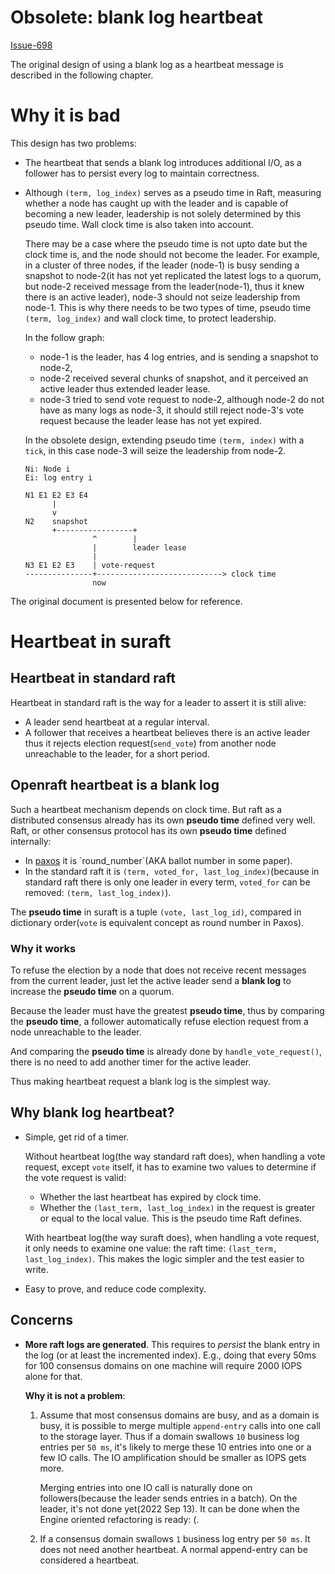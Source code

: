 # Obsolete: blank log heartbeat

[Issue-698](https://github.com/suraft/suraft/issues/698)

The original design of using a blank log as a heartbeat message is described in the following chapter.

# Why it is bad 

This design has two problems:

- The heartbeat that sends a blank log introduces additional I/O, as a follower has to persist every log to maintain correctness.

- Although `(term, log_index)` serves as a pseudo time in Raft, measuring whether a node has caught up with the leader and is capable of becoming a new leader, leadership is not solely determined by this pseudo time.
  Wall clock time is also taken into account.

  There may be a case where the pseudo time is not upto date but the clock time is, and the node should not become the leader.
  For example, in a cluster of three nodes, if the leader (node-1) is busy sending a snapshot to node-2(it has not yet replicated the latest logs to a quorum, but node-2 received message from the leader(node-1), thus it knew there is an active leader), node-3 should not seize leadership from node-1.
  This is why there needs to be two types of time, pseudo time `(term, log_index)` and wall clock time, to protect leadership.

  In the follow graph:
    - node-1 is the leader, has 4 log entries, and is sending a snapshot to
      node-2,
    - node-2 received several chunks of snapshot, and it perceived an active
      leader thus extended leader lease.
    - node-3 tried to send vote request to node-2, although node-2 do not have
      as many logs as node-3, it should still reject node-3's vote request
      because the leader lease has not yet expired.

  In the obsolete design, extending pseudo time `(term, index)` with a
  `tick`, in this case node-3 will seize the leadership from node-2.

  ```text
  Ni: Node i
  Ei: log entry i

  N1 E1 E2 E3 E4
        |
        v
  N2    snapshot
        +-----------------+
                 ^        |
                 |        leader lease
                 |
  N3 E1 E2 E3    | vote-request
  ---------------+----------------------------> clock time
                 now

  ```

The original document is presented below for reference.

# Heartbeat in suraft

## Heartbeat in standard raft

Heartbeat in standard raft is the way for a leader to assert it is still alive:
- A leader send heartbeat at a regular interval.
- A follower that receives a heartbeat believes there is an active leader thus it rejects election request(`send_vote`) from another node unreachable to the leader, for a short period.

## Openraft heartbeat is a blank log

Such a heartbeat mechanism depends on clock time.
But raft as a distributed consensus already has its own **pseudo time** defined very well.
Raft, or other consensus protocol has its own **pseudo time** defined internally:
- In [paxos](https://en.wikipedia.org/wiki/Paxos_(computer_science)) it is `round_number`(AKA ballot number in some paper).
- In the standard raft it is `(term, voted_for, last_log_index)`(because in standard raft there is only one leader in every term, `voted_for` can be removed: `(term, last_log_index)`).

The **pseudo time** in suraft is a tuple `(vote, last_log_id)`, compared in dictionary order(`vote` is equivalent concept as round number in Paxos).

### Why it works

To refuse the election by a node that does not receive recent messages from the current leader,
just let the active leader send a **blank log** to increase the **pseudo time** on a quorum.

Because the leader must have the greatest **pseudo time**,
thus by comparing the **pseudo time**, a follower automatically refuse election request from a node unreachable to the leader.

And comparing the **pseudo time** is already done by `handle_vote_request()`,
there is no need to add another timer for the active leader.

Thus making heartbeat request a blank log is the simplest way.

## Why blank log heartbeat?

- Simple, get rid of a timer.

  Without heartbeat log(the way standard raft does), when handling a vote
  request, except `vote` itself, it has to examine two values to determine if
  the vote request is valid:
    - Whether the last heartbeat has expired by clock time.
    - Whether the `(last_term, last_log_index)` in the request is greater or equal to the local value. This is the pseudo time Raft defines.

  With heartbeat log(the way suraft does), when handling a vote request, it only needs to examine one value: the raft time: `(last_term, last_log_index)`. This makes the logic simpler and the test easier to write.

- Easy to prove, and reduce code complexity.


## Concerns

- **More raft logs are generated**.
  This requires to *persist* the blank entry in the log (or at least the incremented index).
  E.g., doing that every 50ms for 100 consensus domains on one machine will require 2000 IOPS alone for that.

  **Why it is not a problem**:

    1. Assume that most consensus domains are busy, and as a domain is busy, it is possible to merge multiple `append-entry` calls into one call to the storage layer.
       Thus if a domain swallows `10` business log entries per `50 ms`, it's likely to merge these 10 entries into one or a few IO calls.
       The IO amplification should be smaller as IOPS gets more.

       Merging entries into one IO call is naturally done on followers(because the leader sends entries in a batch).
       On the leader, it's not done yet(2022 Sep 13). It can be done when the Engine oriented refactoring is ready: (.

    2. If a consensus domain swallows `1` business log entry per `50 ms`. It does not need another heartbeat. A normal append-entry can be considered a heartbeat.
